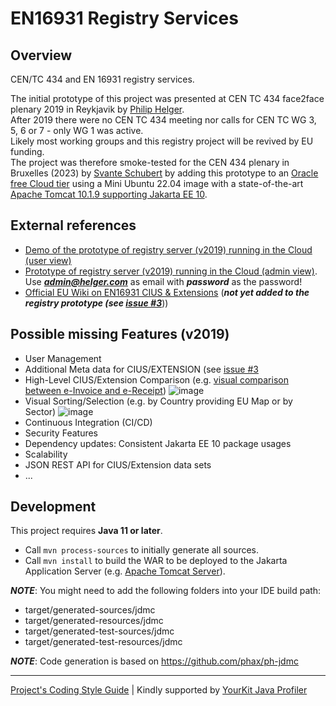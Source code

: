 # EN16931 Registry Services

## Overview

CEN/TC 434 and EN 16931 registry services.

The initial prototype of this project was presented at CEN TC 434 face2face plenary 2019 in Reykjavik by [Philip Helger](https://www.linkedin.com/in/void0/).<br/>
After 2019 there were no CEN TC 434 meeting nor calls for CEN TC WG 3, 5, 6 or 7 - only WG 1 was active.</br>
Likely most working groups and this registry project will be revived by EU funding.</br>
The project was therefore smoke-tested for the CEN 434 plenary in Bruxelles (2023) by [Svante Schubert](https://www.linkedin.com/in/svante-schubert-2913232/) by adding this prototype to an [Oracle free Cloud tier](https://www.oracle.com/cloud/free/) using a Mini Ubuntu 22.04 image with a state-of-the-art [Apache Tomcat 10.1.9 supporting Jakarta EE 10](https://tomcat.apache.org/whichversion.html).

## External references

* [Demo of the prototype of registry server (v2019) running in the Cloud (user view)](http://138.3.243.85:8080/en16931-registry-services-1.0.0-SNAPSHOT/public)
* [Prototype of registry server (v2019) running in the Cloud (admin view)](http://138.3.243.85:8080/en16931-registry-services-1.0.0-SNAPSHOT/secure/).<br/>
   Use ***admin@helger.com*** as email with ***password*** as the password!
* [Official EU Wiki on EN16931 CIUS & Extensions](https://ec.europa.eu/digital-building-blocks/wikis/display/EINVCOMMUNITY/Registry+of+CIUS+%28Core+Invoice+Usage+Specifications%29+and+Extensions) (***not yet added to the registry prototype (see [issue #3](https://github.com/phax/en16931-registry/issues/3)***))

## Possible missing Features (v2019)

* User Management
* Additional Meta data for CIUS/EXTENSION (see [issue #3](https://github.com/phax/en16931-registry/issues/3)
* High-Level CIUS/Extension Comparison (e.g. [visual comparison between e-Invoice and e-Receipt](https://stpe.semantic-treehouse.nl/#/TreeView/Message_a7df2626-c410-44fe-bf84-e18d64ae9f3b))
  ![image](https://github.com/phax/en16931-registry/assets/825051/d101aebd-8daa-4011-9f55-d8fed5d74c95)
* Visual Sorting/Selection (e.g. by Country providing EU Map or by Sector)
  ![image](https://github.com/phax/en16931-registry/assets/825051/c3b3e046-d66d-49d9-8c72-e18d6140a60c)
* Continuous Integration (CI/CD)
* Security Features
* Dependency updates: Consistent Jakarta EE 10 package usages
* Scalability
* JSON REST API for CIUS/Extension data sets
* ...

## Development

This project requires **Java 11 or later**.<br/>

* Call `mvn process-sources` to initially generate all sources.
* Call `mvn install` to build the WAR to be deployed to the Jakarta Application Server (e.g. [Apache Tomcat Server](https://tomcat.apache.org/download-10.cgi)).

***NOTE***: You might need to add the following folders into your IDE build path:

* target/generated-sources/jdmc
* target/generated-resources/jdmc
* target/generated-test-sources/jdmc
* target/generated-test-resources/jdmc

***NOTE***: Code generation is based on <https://github.com/phax/ph-jdmc>

---

[Project's Coding Style Guide](https://github.com/phax/meta/blob/master/CodingStyleguide.md) |
Kindly supported by [YourKit Java Profiler](https://www.yourkit.com)
